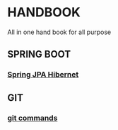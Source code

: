 # HANDBOOK
All in one hand book for all purpose
## SPRING BOOT
### [Spring JPA Hibernet](https://gist.github.com/atishchoudhury/16c6e7290dcfde065cf359768fc351aa/e91ed6579dc6f0950fce2a3024b99347be418b79#file-readme-md)
## GIT
### [git commands](/git-commands)
